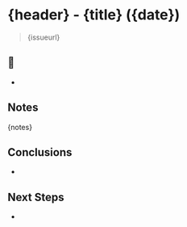 # {header} - {title} ({date})

> {issueurl}

## 👥

-

## Notes

{notes}

## Conclusions

-

## Next Steps

-